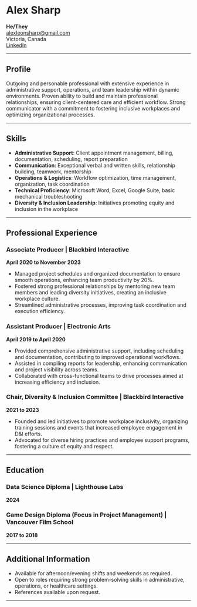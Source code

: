 # Alex Sharp  
**He/They**  
alexleonsharp@gmail.com  
Victoria, Canada  
[LinkedIn](https://linkedin.com/in/alex-sharp)  

---

## Profile  
Outgoing and personable professional with extensive experience in administrative support, operations, and team leadership within dynamic environments. Proven ability to build and maintain professional relationships, ensuring client-centered care and efficient workflow. Strong communicator with a commitment to fostering inclusive workplaces and optimizing organizational processes.

---

## Skills  

- **Administrative Support**: Client appointment management, billing, documentation, scheduling, report preparation
- **Communication**: Exceptional verbal and written skills, relationship building, teamwork, mentorship
- **Operations & Logistics**: Workflow optimization, time management, organization, task coordination
- **Technical Proficiency**: Microsoft Word, Excel, Google Suite, basic mechanical troubleshooting
- **Diversity & Inclusion Leadership**: Initiatives promoting equity and inclusion in the workplace

---

## Professional Experience  

### Associate Producer | Blackbird Interactive  
**April 2020 to November 2023**  
- Managed project schedules and organized documentation to ensure smooth operations, enhancing team productivity by 20%.
- Fostered strong professional relationships by mentoring new team members and leading diversity initiatives, creating an inclusive workplace culture.
- Streamlined administrative processes, improving task coordination and execution efficiency.

### Assistant Producer | Electronic Arts  
**April 2019 to April 2020**  
- Provided comprehensive administrative support, including scheduling and documentation, contributing to improved operational workflows.
- Assisted in compiling reports for leadership, enhancing communication and project visibility across teams.
- Collaborated with cross-functional teams to drive processes aimed at increasing efficiency and inclusion.

### Chair, Diversity & Inclusion Committee | Blackbird Interactive  
**2021 to 2023**  
- Founded and led initiatives to promote workplace inclusivity, organizing training sessions and events that increased employee engagement in D&I efforts.
- Advocated for diverse hiring practices and employee support programs, fostering a culture of equity and respect.

---

## Education  

### Data Science Diploma | Lighthouse Labs  
**2024**  

### Game Design Diploma (Focus in Project Management) | Vancouver Film School  
**2017 to 2018**  

---

## Additional Information  
- Available for afternoon/evening shifts and weekends as required.
- Open to roles requiring strong problem-solving skills in administrative, operations, or healthcare settings.
- References available upon request.

---

## 
